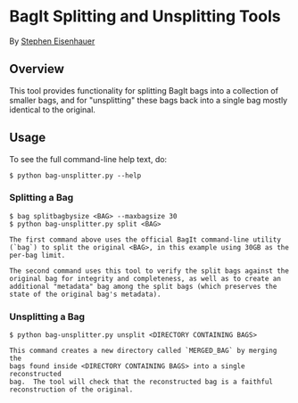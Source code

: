 # BagIt Splitting and Unsplitting Tools

By [Stephen Eisenhauer](mailto:Stephen.Eisenhauer@unt.edu)

## Overview

This tool provides functionality for splitting BagIt bags into a collection of
smaller bags, and for "unsplitting" these bags back into a single bag mostly
identical to the original.

## Usage

To see the full command-line help text, do:

    $ python bag-unsplitter.py --help

### Splitting a Bag

    $ bag splitbagbysize <BAG> --maxbagsize 30
    $ python bag-unsplitter.py split <BAG>
    
    The first command above uses the official BagIt command-line utility
    (`bag`) to split the original <BAG>, in this example using 30GB as the
    per-bag limit.
    
    The second command uses this tool to verify the split bags against the
    original bag for integrity and completeness, as well as to create an
    additional "metadata" bag among the split bags (which preserves the
    state of the original bag's metadata).

### Unsplitting a Bag

    $ python bag-unsplitter.py unsplit <DIRECTORY CONTAINING BAGS>
    
    This command creates a new directory called `MERGED_BAG` by merging the
    bags found inside <DIRECTORY CONTAINING BAGS> into a single reconstructed
    bag.  The tool will check that the reconstructed bag is a faithful
    reconstruction of the original.
